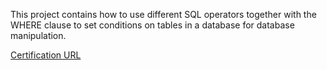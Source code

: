 This project contains how to use different SQL operators together with the WHERE clause to set conditions on tables in a database for database manipulation.

[Certification URL](https://www.coursera.org/account/accomplishments/verify/VDCAQMP4XHAU)